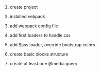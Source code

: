 1. create project
2. installed vebpack
3. add webpack config file
4. add first loaders to handle css
5. add Sass loader, override bootstrap colors

6. create basic blocks structure
7. create at least one @media query